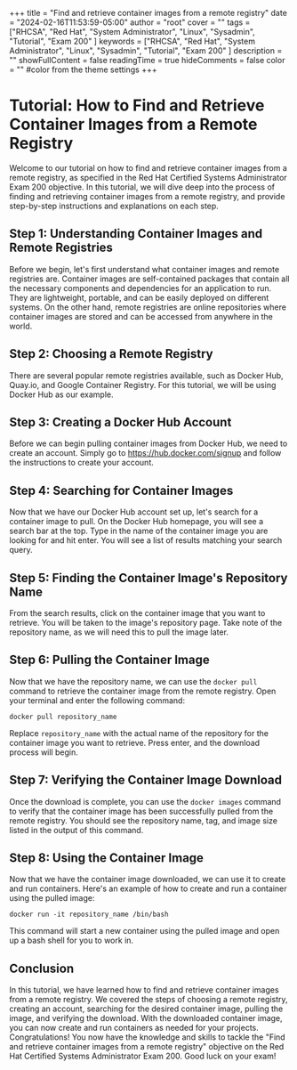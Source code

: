 +++
title = "Find and retrieve container images from a remote registry"
date = "2024-02-16T11:53:59-05:00"
author = "root"
cover = ""
tags = ["RHCSA", "Red Hat", "System Administrator", "Linux", "Sysadmin", "Tutorial", "Exam 200" ]
keywords = ["RHCSA", "Red Hat", "System Administrator", "Linux", "Sysadmin", "Tutorial", "Exam 200" ]
description = ""
showFullContent = false
readingTime = true
hideComments = false
color = "" #color from the theme settings
+++


# Tutorial: How to Find and Retrieve Container Images from a Remote Registry

Welcome to our tutorial on how to find and retrieve container images from a remote registry, as specified in the Red Hat Certified Systems Administrator Exam 200 objective. In this tutorial, we will dive deep into the process of finding and retrieving container images from a remote registry, and provide step-by-step instructions and explanations on each step.

## Step 1: Understanding Container Images and Remote Registries

Before we begin, let's first understand what container images and remote registries are. Container images are self-contained packages that contain all the necessary components and dependencies for an application to run. They are lightweight, portable, and can be easily deployed on different systems. On the other hand, remote registries are online repositories where container images are stored and can be accessed from anywhere in the world.

## Step 2: Choosing a Remote Registry

There are several popular remote registries available, such as Docker Hub, Quay.io, and Google Container Registry. For this tutorial, we will be using Docker Hub as our example.

## Step 3: Creating a Docker Hub Account

Before we can begin pulling container images from Docker Hub, we need to create an account. Simply go to https://hub.docker.com/signup and follow the instructions to create your account.

## Step 4: Searching for Container Images

Now that we have our Docker Hub account set up, let's search for a container image to pull. On the Docker Hub homepage, you will see a search bar at the top. Type in the name of the container image you are looking for and hit enter. You will see a list of results matching your search query.

## Step 5: Finding the Container Image's Repository Name

From the search results, click on the container image that you want to retrieve. You will be taken to the image's repository page. Take note of the repository name, as we will need this to pull the image later.

## Step 6: Pulling the Container Image

Now that we have the repository name, we can use the `docker pull` command to retrieve the container image from the remote registry. Open your terminal and enter the following command:

`docker pull repository_name`

Replace `repository_name` with the actual name of the repository for the container image you want to retrieve. Press enter, and the download process will begin.

## Step 7: Verifying the Container Image Download

Once the download is complete, you can use the `docker images` command to verify that the container image has been successfully pulled from the remote registry. You should see the repository name, tag, and image size listed in the output of this command.

## Step 8: Using the Container Image

Now that we have the container image downloaded, we can use it to create and run containers. Here's an example of how to create and run a container using the pulled image:

`docker run -it repository_name /bin/bash`

This command will start a new container using the pulled image and open up a bash shell for you to work in.

## Conclusion

In this tutorial, we have learned how to find and retrieve container images from a remote registry. We covered the steps of choosing a remote registry, creating an account, searching for the desired container image, pulling the image, and verifying the download. With the downloaded container image, you can now create and run containers as needed for your projects. Congratulations! You now have the knowledge and skills to tackle the "Find and retrieve container images from a remote registry" objective on the Red Hat Certified Systems Administrator Exam 200. Good luck on your exam!